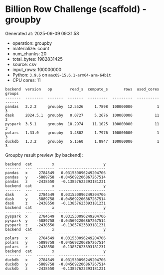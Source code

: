 # Billion Row Challenge (scaffold) - groupby

Generated at: 2025-09-09 09:31:58

- operation: groupby
- materialize: count
- num_chunks: 20
- total_bytes: 1982831425
- source: csv
- input_rows: 100000000
- Python: `3.9.6` on `macOS-15.6.1-arm64-arm-64bit`
- CPU cores: 11

```text
backend  version   op        read_s  compute_s       rows  used_cores  groups
-------  --------  -------  -------  ---------  ---------  ----------  ------
pandas   2.2.2     groupby  12.5526     1.7898  100000000           1       3
dask     2024.5.1  groupby   0.0727     5.2676  100000000          11       3
pyspark  3.5.1     groupby  18.2974    11.1025  100000000          11       3
polars   1.33.0    groupby   3.4802     1.7976  100000000           1       3
duckdb   1.3.2     groupby   5.1560     1.8947  100000000           1       3
```

Groupby result preview (by backend):

```text
backend  cat         x                      y
-------  ---  --------  ---------------------
pandas   x     2784549   0.031530096249204706
pandas   y    -5889758  -0.045692206867267514
pandas   z    -2438550   -0.13857623393181231
backend  cat         x                      y
-------  ---  --------  ---------------------
dask     x     2784549   0.031530096249204706
dask     y    -5889758  -0.045692206867267514
dask     z    -2438550   -0.13857623393181231
backend  cat         x                      y
-------  ---  --------  ---------------------
pyspark  x     2784549   0.031530096249204706
pyspark  y    -5889758  -0.045692206867267514
pyspark  z    -2438550   -0.13857623393181231
backend  cat         x                      y
-------  ---  --------  ---------------------
polars   x     2784549   0.031530096249204706
polars   y    -5889758  -0.045692206867267514
polars   z    -2438550   -0.13857623393181231
backend  cat         x                      y
-------  ---  --------  ---------------------
duckdb   x     2784549   0.031530096249204706
duckdb   y    -5889758  -0.045692206867267514
duckdb   z    -2438550   -0.13857623393181231
```
